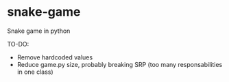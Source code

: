 # snake-game
Snake game in python


TO-DO:

* Remove hardcoded values
* Reduce game.py size, probably breaking SRP (too many responsabilities in one class)

